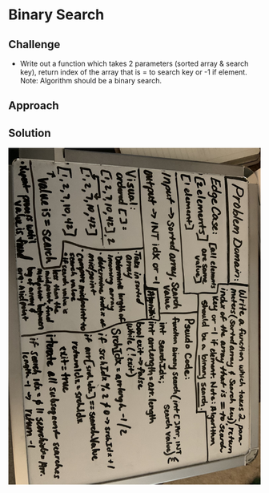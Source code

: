 # Binary Search

## Challenge
- Write out a function which takes 2 parameters (sorted array & search key), return index of the array that is = to search key or -1 if element. Note: Algorithm should be a binary search.

## Approach 


## Solution

![Whiteboard image](/assets/whiteboard-day3.jpg)

